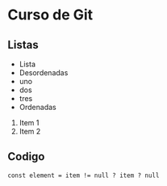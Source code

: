 # Curso de Git

## Listas

- Lista
 - Desordenadas
  - uno
  - dos
  - tres
 - Ordenadas
  1. Item 1
  1. Item 2

## Codigo
`const element = item != null ? item ? null`
